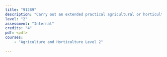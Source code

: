 ```yaml
---
title: "91289"
description: "Carry out an extended practical agricultural or horticultural investigation"
level: "2"
assessment: "Internal"
credits: "4"
pdf: <pdf>
courses:
    - "Agriculture and Horticulture Level 2"
    
---
```

